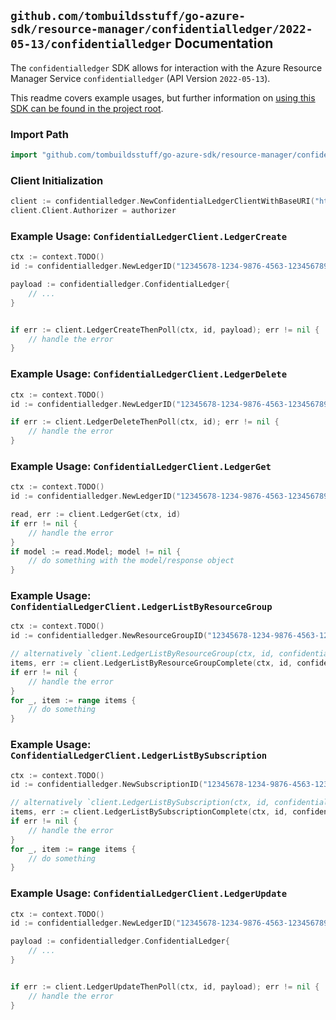 
## `github.com/tombuildsstuff/go-azure-sdk/resource-manager/confidentialledger/2022-05-13/confidentialledger` Documentation

The `confidentialledger` SDK allows for interaction with the Azure Resource Manager Service `confidentialledger` (API Version `2022-05-13`).

This readme covers example usages, but further information on [using this SDK can be found in the project root](https://github.com/tombuildsstuff/go-azure-sdk/tree/main/docs).

### Import Path

```go
import "github.com/tombuildsstuff/go-azure-sdk/resource-manager/confidentialledger/2022-05-13/confidentialledger"
```


### Client Initialization

```go
client := confidentialledger.NewConfidentialLedgerClientWithBaseURI("https://management.azure.com")
client.Client.Authorizer = authorizer
```


### Example Usage: `ConfidentialLedgerClient.LedgerCreate`

```go
ctx := context.TODO()
id := confidentialledger.NewLedgerID("12345678-1234-9876-4563-123456789012", "example-resource-group", "ledgerValue")

payload := confidentialledger.ConfidentialLedger{
	// ...
}


if err := client.LedgerCreateThenPoll(ctx, id, payload); err != nil {
	// handle the error
}
```


### Example Usage: `ConfidentialLedgerClient.LedgerDelete`

```go
ctx := context.TODO()
id := confidentialledger.NewLedgerID("12345678-1234-9876-4563-123456789012", "example-resource-group", "ledgerValue")

if err := client.LedgerDeleteThenPoll(ctx, id); err != nil {
	// handle the error
}
```


### Example Usage: `ConfidentialLedgerClient.LedgerGet`

```go
ctx := context.TODO()
id := confidentialledger.NewLedgerID("12345678-1234-9876-4563-123456789012", "example-resource-group", "ledgerValue")

read, err := client.LedgerGet(ctx, id)
if err != nil {
	// handle the error
}
if model := read.Model; model != nil {
	// do something with the model/response object
}
```


### Example Usage: `ConfidentialLedgerClient.LedgerListByResourceGroup`

```go
ctx := context.TODO()
id := confidentialledger.NewResourceGroupID("12345678-1234-9876-4563-123456789012", "example-resource-group")

// alternatively `client.LedgerListByResourceGroup(ctx, id, confidentialledger.DefaultLedgerListByResourceGroupOperationOptions())` can be used to do batched pagination
items, err := client.LedgerListByResourceGroupComplete(ctx, id, confidentialledger.DefaultLedgerListByResourceGroupOperationOptions())
if err != nil {
	// handle the error
}
for _, item := range items {
	// do something
}
```


### Example Usage: `ConfidentialLedgerClient.LedgerListBySubscription`

```go
ctx := context.TODO()
id := confidentialledger.NewSubscriptionID("12345678-1234-9876-4563-123456789012")

// alternatively `client.LedgerListBySubscription(ctx, id, confidentialledger.DefaultLedgerListBySubscriptionOperationOptions())` can be used to do batched pagination
items, err := client.LedgerListBySubscriptionComplete(ctx, id, confidentialledger.DefaultLedgerListBySubscriptionOperationOptions())
if err != nil {
	// handle the error
}
for _, item := range items {
	// do something
}
```


### Example Usage: `ConfidentialLedgerClient.LedgerUpdate`

```go
ctx := context.TODO()
id := confidentialledger.NewLedgerID("12345678-1234-9876-4563-123456789012", "example-resource-group", "ledgerValue")

payload := confidentialledger.ConfidentialLedger{
	// ...
}


if err := client.LedgerUpdateThenPoll(ctx, id, payload); err != nil {
	// handle the error
}
```
